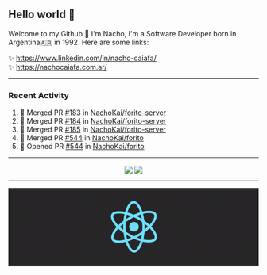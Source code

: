 ## Hello world 👋  
Welcome to my Github 🧙‍ I'm Nacho, I'm a Software Developer born in Argentina🇦🇷 in 1992. Here are some links:  
  
✨ https://www.linkedin.com/in/nacho-caiafa/  
✨ https://nachocaiafa.com.ar/  

---

### Recent Activity

<!--START_SECTION:activity-->
1. 🎉 Merged PR [#183](https://github.com/NachoKai/forito-server/pull/183) in [NachoKai/forito-server](https://github.com/NachoKai/forito-server)
2. 🎉 Merged PR [#184](https://github.com/NachoKai/forito-server/pull/184) in [NachoKai/forito-server](https://github.com/NachoKai/forito-server)
3. 🎉 Merged PR [#185](https://github.com/NachoKai/forito-server/pull/185) in [NachoKai/forito-server](https://github.com/NachoKai/forito-server)
4. 🎉 Merged PR [#544](https://github.com/NachoKai/forito/pull/544) in [NachoKai/forito](https://github.com/NachoKai/forito)
5. 💪 Opened PR [#544](https://github.com/NachoKai/forito/pull/544) in [NachoKai/forito](https://github.com/NachoKai/forito)
<!--END_SECTION:activity-->

---

<p align="center">
    <img align='center' src="https://github-readme-stats.vercel.app/api?username=NachoKai&theme=react&hide_border=true&include_all_commits=false&count_private=true" />
    <img align="center" src="https://github-readme-stats.vercel.app/api/top-langs?username=NachoKai&langs_count=10&show_icons=true&locale=en&layout=compact&theme=react&hide_border=true" />
   <!-- <img align='center' src="https://github-readme-streak-stats.herokuapp.com/?user=NachoKai&theme=react&hide_border=true" /> -->
</p>

---

<p align="center">
    <img align='center' src='https://raw.githubusercontent.com/NachoKai/NachoKai/master/x3x5w638kkixi9s3h3vw.gif' >
</p>
